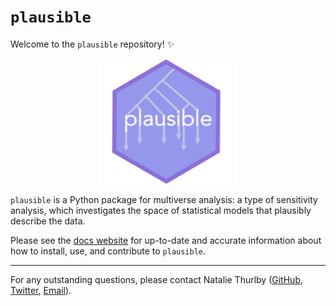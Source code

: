 # `plausible`

Welcome to the `plausible` repository! :sparkles:

<p align="center">
  <img height=200 src="docs/images/logo.png">
</p>

`plausible` is a Python package for multiverse analysis: a type of sensitivity analysis, which investigates the space of statistical models that plausibly describe the data.

Please see the [docs website](https://nataliethurlby.github.io/plausible) for up-to-date and accurate information about how to install, use, and contribute to `plausible`.

---

For any outstanding questions, please contact Natalie Thurlby ([GitHub](https://github.com/NatalieThurlby), [Twitter](https://twitter.com/StatalieT), [Email](mailto:natalie.thurlby@bristol.ac.uk)). 
